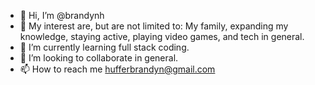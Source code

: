 - 👋 Hi, I’m @brandynh
- 👀 My interest are, but are not limited to: My family, expanding my knowledge, staying active, playing video games, and tech in general.  
- 🌱 I’m currently learning full stack coding.
- 💞️ I’m looking to collaborate in general.
- 📫 How to reach me hufferbrandyn@gmail.com
<!---
brandynh/brandynh is a ✨ special ✨ repository because its `README.md` (this file) appears on your GitHub profile.
You can click the Preview link to take a look at your changes.
--->
